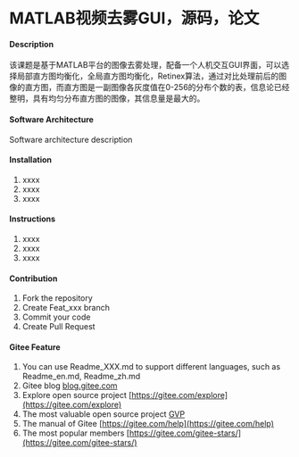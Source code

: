 # MATLAB视频去雾GUI，源码，论文

#### Description
该课题是基于MATLAB平台的图像去雾处理，配备一个人机交互GUI界面，可以选择局部直方图均衡化，全局直方图均衡化，Retinex算法，通过对比处理前后的图像的直方图，而直方图是一副图像各灰度值在0-256的分布个数的表，信息论已经整明，具有均匀分布直方图的图像，其信息量是最大的。

#### Software Architecture
Software architecture description

#### Installation

1.  xxxx
2.  xxxx
3.  xxxx

#### Instructions

1.  xxxx
2.  xxxx
3.  xxxx

#### Contribution

1.  Fork the repository
2.  Create Feat_xxx branch
3.  Commit your code
4.  Create Pull Request


#### Gitee Feature

1.  You can use Readme\_XXX.md to support different languages, such as Readme\_en.md, Readme\_zh.md
2.  Gitee blog [blog.gitee.com](https://blog.gitee.com)
3.  Explore open source project [https://gitee.com/explore](https://gitee.com/explore)
4.  The most valuable open source project [GVP](https://gitee.com/gvp)
5.  The manual of Gitee [https://gitee.com/help](https://gitee.com/help)
6.  The most popular members  [https://gitee.com/gitee-stars/](https://gitee.com/gitee-stars/)
